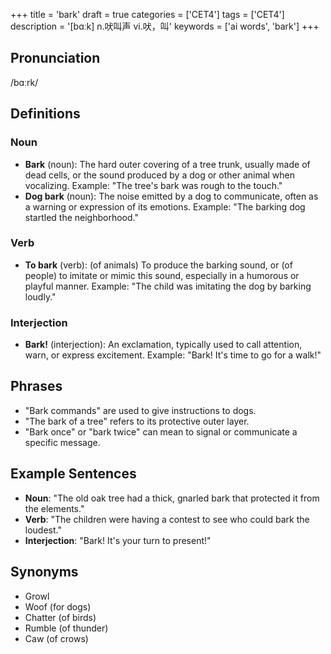 +++
title = 'bark'
draft = true
categories = ['CET4']
tags = ['CET4']
description = '[bɑːk] n.吠叫声 vi.吠，叫'
keywords = ['ai words', 'bark']
+++

## Pronunciation
/bɑːrk/

## Definitions
### Noun
- **Bark** (noun): The hard outer covering of a tree trunk, usually made of dead cells, or the sound produced by a dog or other animal when vocalizing. Example: "The tree's bark was rough to the touch."
- **Dog bark** (noun): The noise emitted by a dog to communicate, often as a warning or expression of its emotions. Example: "The barking dog startled the neighborhood."

### Verb
- **To bark** (verb): (of animals) To produce the barking sound, or (of people) to imitate or mimic this sound, especially in a humorous or playful manner. Example: "The child was imitating the dog by barking loudly."

### Interjection
- **Bark!** (interjection): An exclamation, typically used to call attention, warn, or express excitement. Example: "Bark! It's time to go for a walk!"

## Phrases
- "Bark commands" are used to give instructions to dogs.
- "The bark of a tree" refers to its protective outer layer.
- "Bark once" or "bark twice" can mean to signal or communicate a specific message.

## Example Sentences
- **Noun**: "The old oak tree had a thick, gnarled bark that protected it from the elements."
- **Verb**: "The children were having a contest to see who could bark the loudest."
- **Interjection**: "Bark! It's your turn to present!"

## Synonyms
- Growl
- Woof (for dogs)
- Chatter (of birds)
- Rumble (of thunder)
- Caw (of crows)
